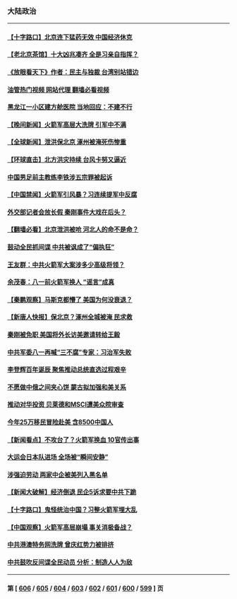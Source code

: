 ### 大陆政治
---
#### [【十字路口】北京连下猛药无效 中国经济休克](../../pages/ncid277/n14046642.md?08030045) 
#### [【老北京茶馆】十大凶兆凑齐 全是习亲自指挥？](../../pages/ncid277/n14046649.md?08030045) 
#### [《放眼看天下》作者：民主与独裁 台湾别站错边](../../pages/ncid277/n14046362.md?08030045) 
#### [油管热门视频 网站代理 翻墙必看视频](http://138.2.39.72:81/youtube.html?epic-marker?08030045)
#### [黑龙江一小区建方舱医院 当地回应：不建不行](../../pages/ncid277/n14046497.md?08030045) 
#### [【晚间新闻】火箭军高层大洗牌 引军中不满](../../pages/ncid277/n14046459.md?08030045) 
#### [【全球新闻】泄洪保北京 涿州被淹死伤惨重](../../pages/ncid277/n14046467.md?08030045) 
#### [【环球直击】北方洪灾持续 台风卡努又逼近](../../pages/ncid277/n14046037.md?08030045) 
#### [中国男足前主教练李铁涉五宗罪被起诉](../../pages/ncid277/n14046364.md?08030045) 
#### [【中国禁闻】火箭军引风暴？习连续提军中反腐](../../pages/ncid277/n14046027.md?08030045) 
#### [外交部记者会放长假 秦刚事件大戏在后头？](../../pages/ncid277/n14046302.md?08030045) 
#### [【翻墙必看】北京泄洪被呛 河北人的命不是命？](../../pages/ncid277/n14046348.md?08030045) 
#### [鼓动全民抓间谍 中共被讽成了“偏执狂”](../../pages/ncid277/n14046112.md?08030045) 
#### [王友群：中共火箭军大案涉多少高级将领？](../../pages/ncid277/n14046268.md?08030045) 
#### [余茂春：八一前火箭军换人 “谣言”成真](../../pages/ncid277/n14046103.md?08030045) 
#### [【秦鹏观察】马斯克都懵了 美国为何没衰退？](../../pages/ncid277/n14046109.md?08030045) 
#### [【新唐人快报】保北京？涿州全城被淹 民求救](../../pages/ncid277/n14046016.md?08030045) 
#### [秦刚被免职 美国将外长访美邀请转给王毅](../../pages/ncid277/n14046092.md?08030045) 
#### [中共军委八一再喊“三不腐”专家：习治军失败](../../pages/ncid277/n14046022.md?08030045) 
#### [李登辉百年诞辰 聚焦推动总统直选过程艰辛](../../pages/ncid277/n14044829.md?08030045) 
#### [不愿做中俄之间夹心饼 蒙古拟加强和美关系](../../pages/ncid277/n14046041.md?08030045) 
#### [推动对华投资 贝莱德和MSCI遭美众院审查](../../pages/ncid277/n14046038.md?08030045) 
#### [今年25万移民冒险赴美 含8500中国人](../../pages/ncid277/n14045955.md?08030045) 
#### [【新闻看点】不攻台了？火箭军换血 10官传出事](../../pages/ncid277/n14045960.md?08030045) 
#### [大运会日本队进场 全场被“瞬间安静”](../../pages/ncid277/n14045289.md?08030045) 
#### [涉强迫劳动 两家中企被美列入黑名单](../../pages/ncid277/n14045950.md?08030045) 
#### [【新闻大破解】经济倒退 民企5诉求要中共下跪](../../pages/ncid277/n14045587.md?08030045) 
#### [【十字路口】鬼怪统治中国？习整火箭军埋大乱](../../pages/ncid277/n14045905.md?08030045) 
#### [【中国观察】火箭军高层崩塌 事关消极备战？](../../pages/ncid277/n14045717.md?08030045) 
#### [中共港澳特务网洗牌 曾庆红势力被排挤](../../pages/ncid277/n14045553.md?08030045) 
#### [中共鼓吹反间谍全民动员 分析：制造人人为敌](../../pages/ncid277/n14045832.md?08030045) 

---
#### 第 [ [606](./606.md?08030045) / [605](./605.md?08030045) / [604](./604.md?08030045) / [603](./603.md?08030045) / [602](./602.md?08030045) / [601](./601.md?08030045) / [600](./600.md?08030045) / [599](./599.md?08030045) ] 页
